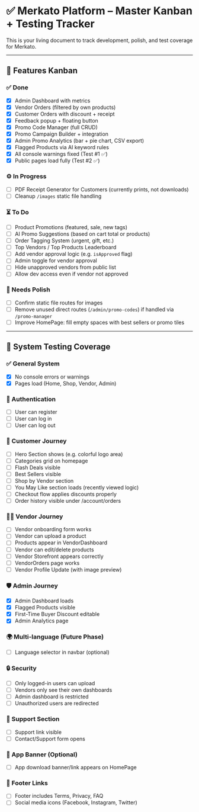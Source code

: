 # ✅ Merkato Platform – Master Kanban + Testing Tracker

This is your living document to track development, polish, and test coverage for Merkato.

---

## 🚀 Features Kanban

### ✅ Done
- [x] Admin Dashboard with metrics
- [x] Vendor Orders (filtered by own products)
- [x] Customer Orders with discount + receipt
- [x] Feedback popup + floating button
- [x] Promo Code Manager (full CRUD)
- [x] Promo Campaign Builder + integration
- [x] Admin Promo Analytics (bar + pie chart, CSV export)
- [x] Flagged Products via AI keyword rules
- [x] All console warnings fixed (Test #1 ✅)
- [x] Public pages load fully (Test #2 ✅)

### ⚙️ In Progress
- [ ] PDF Receipt Generator for Customers (currently prints, not downloads)
- [ ] Cleanup `/images` static file handling

### ⏳ To Do
- [ ] Product Promotions (featured, sale, new tags)
- [ ] AI Promo Suggestions (based on cart total or products)
- [ ] Order Tagging System (urgent, gift, etc.)
- [ ] Top Vendors / Top Products Leaderboard
- [ ] Add vendor approval logic (e.g. `isApproved` flag)
- [ ] Admin toggle for vendor approval
- [ ] Hide unapproved vendors from public list
- [ ] Allow dev access even if vendor not approved

### 🧼 Needs Polish
- [ ] Confirm static file routes for images
- [ ] Remove unused direct routes (`/admin/promo-codes`) if handled via `/promo-manager`
- [ ] Improve HomePage: fill empty spaces with best sellers or promo tiles

---

## 🧪 System Testing Coverage

### ✅ General System
- [x] No console errors or warnings
- [x] Pages load (Home, Shop, Vendor, Admin)

### 🔑 Authentication
- [ ] User can register
- [ ] User can log in
- [ ] User can log out

### 🏨 Customer Journey
- [ ] Hero Section shows (e.g. colorful logo area)
- [ ] Categories grid on homepage
- [ ] Flash Deals visible
- [ ] Best Sellers visible
- [ ] Shop by Vendor section
- [ ] You May Like section loads (recently viewed logic)
- [ ] Checkout flow applies discounts properly
- [ ] Order history visible under /account/orders

### 🧑‍💻 Vendor Journey
- [ ] Vendor onboarding form works
- [ ] Vendor can upload a product
- [ ] Products appear in VendorDashboard
- [ ] Vendor can edit/delete products
- [ ] Vendor Storefront appears correctly
- [ ] VendorOrders page works
- [ ] Vendor Profile Update (with image preview)

### 🛡️ Admin Journey
- [x] Admin Dashboard loads
- [x] Flagged Products visible
- [x] First-Time Buyer Discount editable
- [x] Admin Analytics page

### 🌍 Multi-language (Future Phase)
- [ ] Language selector in navbar (optional)

### 🔒 Security
- [ ] Only logged-in users can upload
- [ ] Vendors only see their own dashboards
- [ ] Admin dashboard is restricted
- [ ] Unauthorized users are redirected

### 📢 Support Section
- [ ] Support link visible
- [ ] Contact/Support form opens

### 📲 App Banner (Optional)
- [ ] App download banner/link appears on HomePage

### 📄 Footer Links
- [ ] Footer includes Terms, Privacy, FAQ
- [ ] Social media icons (Facebook, Instagram, Twitter)
